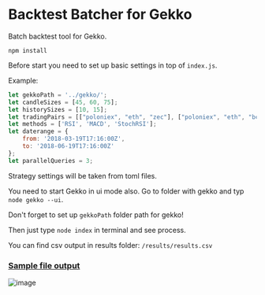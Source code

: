 # Backtest Batcher for Gekko

Batch backtest tool for Gekko.

`npm install`

Before start you need to set up basic settings in top of `index.js`.

Example:

```js
let gekkoPath = '../gekko/';
let candleSizes = [45, 60, 75];
let historySizes = [10, 15];
let tradingPairs = [["poloniex", "eth", "zec"], ["poloniex", "eth", "bch"]];
let methods = ['RSI', 'MACD', 'StochRSI'];
let daterange = {
    from: '2018-03-19T17:16:00Z',
    to: '2018-06-19T17:16:00Z'
};
let parallelQueries = 3;
```

Strategy settings will be taken from toml files.

You need to start Gekko in ui mode also. Go to folder with gekko and typ `node gekko --ui`.

Don't forget to set up `gekkoPath` folder path for gekko!

Then just type `node index` in terminal and see process.

You can find csv output in results folder: `/results/results.csv`
 
### [Sample file output](https://github.com/nicolay-zlobin/gekko-batcher/blob/master/sample_results.csv)

![image](https://user-images.githubusercontent.com/25667028/48713586-c3ed8800-ec21-11e8-8d78-7ff9adcec05e.png)
